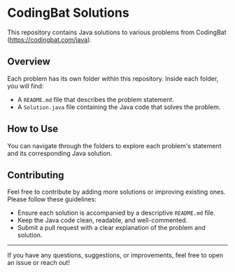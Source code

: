 # CodingBat Solutions

This repository contains Java solutions to various problems from CodingBat (https://codingbat.com/java).

## Overview

Each problem has its own folder within this repository. Inside each folder, you will find:
- A `README.md` file that describes the problem statement.
- A `Solution.java` file containing the Java code that solves the problem.

## How to Use

You can navigate through the folders to explore each problem's statement and its corresponding Java solution.

## Contributing

Feel free to contribute by adding more solutions or improving existing ones. Please follow these guidelines:
- Ensure each solution is accompanied by a descriptive `README.md` file.
- Keep the Java code clean, readable, and well-commented.
- Submit a pull request with a clear explanation of the problem and solution.

---

If you have any questions, suggestions, or improvements, feel free to open an issue or reach out!

